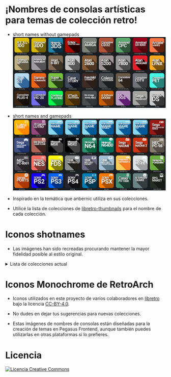 # ¡Nombres de consolas artísticas para temas de colección retro!

- short names without gamepads
![image alt](https://github.com/ZagonAb/Systems-Arts-consoles/blob/e56cfade93fff7a8c3d6c0e3761c6a481b373453/.scrennshot/image.png)

- short names and gamepads
![image alt](https://github.com/ZagonAb/Systems-Arts-consoles/blob/9669a1a3eda2700fe78b8b0060f22fd7ceddcd3b/.scrennshot/image2.png)

- Inspirado en la temática que anbernic utiliza en sus colecciones.
- Utilicé la lista de colecciones de [libretro-thumbnails](https://github.com/libretro-thumbnails/libretro-thumbnails) para el nombre de cada colección.

# Iconos shotnames 
- Las imágenes han sido recreadas procurando mantener la mayor fidelidad posible al estilo original.

<details>
  <summary>Lista de colecciones actual</summary>

  - mastersystem.png = Sega - Master System - Mark III
  - dreamcast.png = Sega - Dreamcast
  - satellaview.png = Nintendo - Satellaview
  - megadrive.png = Sega - Mega Drive - Genesis
  - turbografxcd.png = NEC - PC Engine CD - TurboGrafx-CD
  - electronicgames.png = Handheld Electronic Game
  - atarijaguar.png = Atari - Jaguar
  - arcadia.png = Emerson - Arcadia 2001
  - continueplaying.png = none
  - atari2600.png = Atari - 2600
  - studioii.png = RCA - Studio II
  - quake.png = Quake
  - psx.png = Sony - PlayStation
  - 3ds.png = Nintendo - Nintendo 3DS
  - n64.png = Nintendo - Nintendo 64
  - saturn.png = Sega - Saturn
  - wonderswan.png = Bandai - WonderSwan
  - gamecube.png = Nintendo - GameCube
  - segapico.png = Sega - PICO
  - 3do-option2.png = The 3DO Company - 3DO
  - intellivision.png = Mattel - Intellivision
  - amstradcpc.png = Amstrad - CPC
  - thomsonmoto.png = Thomson - MOTO
  - superacan.png = Funtech - Super Acan
  - 3do.png = The 3DO Company - 3DO
  - steam.png = Steam
  - gp32.png = GamePark - GP32
  - wii.png = Nintendo - Wii
  - sg1000.png = Sega - SG-1000
  - atari8bit.png = Atari - 8-bit Family
  - msx.png = Microsoft - MSX
  - favorite.png = none
  - psp.png = Sony - PlayStation Portable
  - n64dd.png = Nintendo - Nintendo 64DD
  - amstradgx4000.png = Amstrad - GX4000
  - xbox360.png = Microsoft - Xbox 360
  - watara.png = Watara - Supervision
  - gog.png = GOG COM
  - sega32x.png = Sega - 32X
  - loopy.png = Casio - Loopy
  - commodorepet.png = Commodore - PET
  - commodore64.png = Commodore - 64
  - necpc98.png = NEC - PC-98
  - cavestory.png = Cave Story (no collection)
  - rpgmaker.png = RPG Maker
  - gb.png = Nintendo - Game Boy
  - commodorecdtv.png = Commodore - CDTV
  - tiger.png = Tiger - Game.com
  - adventurevision.png = Entex - Adventure Vision
  - mame2003.png = MAME 2003
  - vectrex.png = GCE - Vectrex
  - wonderswancolor.png = Bandai - WonderSwan Color
  - vsmile.png = VTech - V.Smile
  - videopac+.png = Philips - Videopac+
  - segacd.png = Sega - Mega-CD - Sega CD
  - vircon32.png = Vircon32 32-bit virtual console
  - necpc8001.png = NEC - PC-8001 - PC-8801
  - mame2010.png = MAME 2010
  - commodoreplus4.png = Commodore - Plus-4
  - mame2003midway.png = MAME 2003 Midway
  - amigacd32.png = Commodore - CD32
  - tic80.png = TIC-80
  - sufamiturbo.png = Nintendo - Sufami Turbo
  - arduboy.png = Arduboy Inc - Arduboy
  - jagaurcd.png = Atari - Jaguar CD
  - snes.png = Nintendo - Super Nintendo Entertainment System
  - cassettevision.png = Epoch - Super Cassette Vision
  - colecovision.png = Coleco - ColecoVision
  - snkneogeo.png = SNK - Neo Geo
  - xbox.png = Microsoft - Xbox
  - nes.png = Nintendo - Nintendo Entertainment System
  - ngp.png = SNK - Neo Geo Pocket
  - atarilynx.png = Atari - Lynx
  - ds.png = Nintendo - Nintendo DS
  - naomi2.png = Sega NAOMI 2
  - gba.png = Nintendo - Game Boy Advance
  - pv1000.png = Casio - PV-1000
  - switch.png = Nintendo - Switch
  - atarist.png = Atari - ST
  - wasm4.png = WASM-4 - Build retro games using WebAssembly for a fantasy console
  - pokemini.png = Nintendo - Pokemon Mini
  - dos.png = DOS
  - pcfx.png = NEC - PC-FX
  - ngpc.png = SNK - Neo Geo Pocket Color
  - lutris.png = Lutris - Open source game manager
  - creativision.png = VTech - CreatiVision
  - gamemaster.png = Hartung - Game Master
  - zx81.png = Sinclair - ZX 81
  - amiga.png = Commodore - Amiga
  - msx2.png = Microsoft - MSX2
  - atari7800.png = Atari - 7800
  - odyssey2.png = Magnavox - Odyssey2
  - scummvm.png = ScummVM
  - doom.png = DOOM
  - gbc.png = Nintendo - Game Boy Color
  - virtualboy.png = Nintendo - Virtual Boy
  - supergrafx.png = NEC - PC Engine SuperGrafx
  - ports.png = Port Games
  - naomi.png = Sega Naomi
  - ps2.png = Sony - PlayStation 2
  - channelf.png = Fairchild - Channel F
  - mame.png = MAME
  - mrboom.png = MR Boom (No collection)
  - atomiswave.png = Sammy - Atomiswave
  - mame2000.png = MAME 2000
  - ps3.png = Sony - PlayStation 3
  - gc.png = Nintendo - GameCube (option 2)
  - nesdisk.png = Nintendo - Family Computer Disk System
  - ps4.png = Sony - PlayStation 4
  - zxspectrum.png = Sinclair - ZX Spectrum
  - ngcd.png = SNK - Neo Geo CD
  - atari5200.png = Atari - 5200
  - mame2003plus.png = MAME 2003 Plus
  - gamegear.png = Sega - Game Gear
  - fbneo.png = FBNeo - Arcade Games
  - leapster.png = LeapFrog - Leapster Learning Game System
  - lutro.png = Lutro
  - lowres.png = LowRes NX - Program retro games in BASIC!
  - turbografx16.png = NEC - PC Engine - TurboGrafx 16
  - arcade.png = Arcade Games
  - wiiu.png = Nintendo - Wii U
  - commodorevic20.png = Commodore - VIC-20
  - dsi.png = Nintendo - Nintendo DSi
  - vita.png = Sony - PlayStation Vita

</details>

# Iconos Monochrome de RetroArch

- Iconos utilizados en este proyecto de varios colaboradores en [libretro](https://github.com/libretro/retroarch-assets/tree/master/xmb/monochrome/png) bajo la licencia [CC-BY-4.0](https://creativecommons.org/licenses/by/4.0/deed.en).

- No dudes en dejar tus sugerencias para nuevas colecciones.
- Estas imágenes de nombres de consolas están diseñadas para la creación de temas en Pegasus Frontend, aunque también puedes utilizarlas en otras plataformas si lo prefieres.

# Licencia
<a rel="license" href="http://creativecommons.org/licenses/by-nc-sa/4.0/"><img alt="Licencia Creative Commons" style="border-width:0" src="https://i.creativecommons.org/l/by-nc-sa/4.0/88x31.png" /></a><br /><a rel="license" href="http://creativecommons.org/licenses/by-nc-sa/4.0/"></a>
